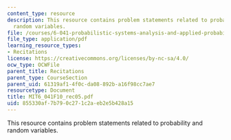 ```yaml
---
content_type: resource
description: This resource contains problem statements related to probability and
  random variables.
file: /courses/6-041-probabilistic-systems-analysis-and-applied-probability-fall-2010/855330af7b790c271c2aeb2e5b428a15_MIT6_041F10_rec05.pdf
file_type: application/pdf
learning_resource_types:
- Recitations
license: https://creativecommons.org/licenses/by-nc-sa/4.0/
ocw_type: OCWFile
parent_title: Recitations
parent_type: CourseSection
parent_uid: 61319af1-4f0c-da08-892b-a16f98cc7ae7
resourcetype: Document
title: MIT6_041F10_rec05.pdf
uid: 855330af-7b79-0c27-1c2a-eb2e5b428a15
---
```

This resource contains problem statements related to probability and random variables.